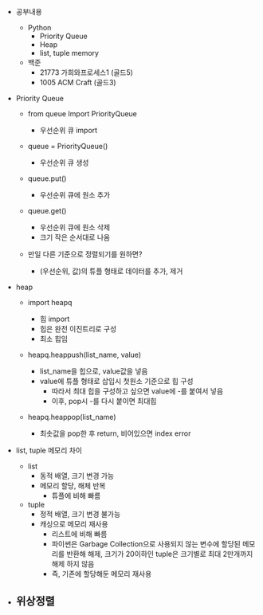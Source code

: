 - 공부내용
	- Python
		- Priority Queue
		- Heap
		- list, tuple memory
	- 백준
		-  21773 가희와프로세스1 (골드5)
		-  1005 ACM Craft (골드3)

- Priority Queue
	- from queue Import PriorityQueue
		- 우선순위 큐 import
	- queue = PriorityQueue()
		- 우선순위 큐 생성
	
	- queue.put()
		- 우선순위 큐에 원소 추가
	- queue.get()
		- 우선순위 큐에 원소 삭제
		- 크기 작은 순서대로 나옴
	
	- 만일 다른 기준으로 정렬되기를 원하면?
		- (우선순위, 값)의 튜플 형태로 데이터를 추가, 제거

- heap
	- import heapq
		- 힙 import
		- 힙은 완전 이진트리로 구성
		- 최소 힙임
	
	- heapq.heappush(list_name, value)
		- list_name을 힙으로, value값을 넣음
		- value에 튜플 형태로 삽입시 첫원소 기준으로 힙 구성
			- 따라서 최대 힙을 구성하고 싶으면 value에 -를 붙여서 넣음
			- 이후, pop시 -를 다시 붙이면 최대힙
	
	- heapq.heappop(list_name)
		- 최솟값을 pop한 후 return, 비어있으면 index error

- list, tuple 메모리 차이
	- list
		- 동적 배열, 크기 변경 가능
		- 메모리 할당, 해체 반복
			- 튜플에 비해 빠름
	- tuple
		- 정적 배열, 크기 변경 불가능
		- 캐싱으로 메모리 재사용
			- 리스트에 비해 빠름
			- 파이썬은 Garbage Collection으로 사용되지 않는 변수에 할당된 메모리를 반환해 해제, 크기가 20이하인 tuple은 크기별로 최대 2만개까지 해제 하지 않음
			- 즉, 기존에 할당해둔 메모리 재사용
	
- 위상정렬
	- 